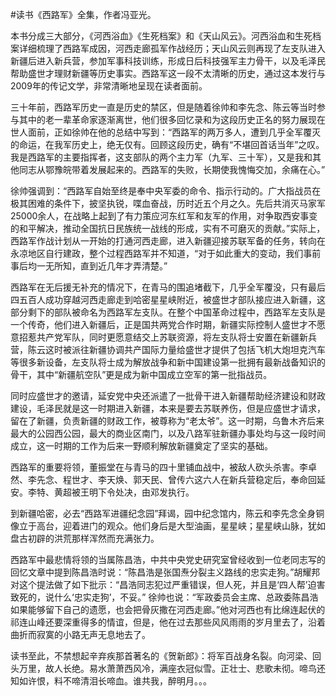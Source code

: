 #读书《西路军》全集，作者冯亚光。

本书分成三大部分，《河西浴血》《生死档案》和《天山风云》。河西浴血和生死档案详细梳理了西路军成因，河西走廊孤军作战经历；天山风云则再现了左支队进入新疆后进入新兵营，参加军事科技训练，形成日后科技强军主力骨干，以及毛泽民帮助盛世才理财新疆等历史事实。西路军这一段不太清晰的历史，通过这本发行与2009年的传记文学，非常清晰地呈现在读者面前。

三十年前，西路军历史一直是历史的禁区，但是随着徐帅和李先念、陈云等当时参与其中的老一辈革命家逐渐离世，他们很多回忆录和为这段历史正名的努力展现在世人面前，正如徐帅在他的总结中写到：“西路军的两万多人，遭到几乎全军覆灭的命运，在我军历史上，绝无仅有。回顾这段历史，确有“不堪回首话当年”之叹。我是西路军的主要指挥者，这支部队的两个主力军（九军、三十军），又是我和其他同志从鄂豫皖带着发展起来的。西路军的失败，长期使我愧悔交加，余痛在心。”

徐帅强调到：“西路军自始至终是奉中央军委的命令、指示行动的。广大指战员在极其困难的条件下，披坚执锐，喋血奋战，历时近五个月之久。先后共消灭马家军25000余人，在战略上起到了有力策应河东红军和友军的作用，对争取西安事变的和平解决，推动全国抗日民族统一战线的形成，实有不可磨灭的贡献。”实际上，西路军作战计划从一开始的打通河西走廊，进入新疆迎接苏联军备的任务，转向在永凉地区自行建政，整个过程西路军并不知道，“对于如此重大的变动，我们事前事后均一无所知，直到近几年才弄清楚。”

西路军在无后援无补充的情况下，在青马的围追堵截下，几乎全军覆没，只有最后四五百人成功穿越河西走廊走到哈密星星峡附近，被盛世才部队接应进入新疆，这部分剩下的部队被命名为西路军左支队。在整个中国革命过程中，西路军左支队是一个传奇，他们进入新疆后，正是国共两党合作时期，新疆实际控制人盛世才不愿意招惹共产党军队，同时更愿意结交上苏联资源，将左支队将士安置在新疆新兵营，陈云这时被派往新疆协调共产国际力量给盛世才提供了包括飞机大炮坦克汽车等很多新设备，左支队将士成为解放战争和新中国建设第一批拥有最新战备知识的骨干，其中“新疆航空队”更是成为新中国成立空军的第一批指战员。

同时应盛世才的邀请，延安党中央还派遣了一批骨干进入新疆帮助经济建设和财政建设，毛泽民就是这一时期进入新疆，本来是要去苏联养伤，但是应盛世才请求，留在了新疆，负责新疆的财政工作，被尊称为“老太爷”。这一时期，乌鲁木齐后来最大的公园西公园，最大的商业区南门，以及八路军驻新疆办事处均与这一段时间成立，这一时期的工作为后来一野顺利解放新疆奠定了坚实的基础。

西路军的重要将领，董振堂在与青马的四十里铺血战中，被敌人砍头杀害。李卓然、李先念、程世才、李天焕、郭天民、曾传六这六人在新兵营稳定后，奉命回延安。李特、黄超被王明下令处决，由邓发执行。

到新疆哈密，必去“西路军进疆纪念园”拜谒，园中纪念馆内，陈云和李先念全身铜像立于高台，迎着进门的观众。他们身后是大型油画，星星峡；星星峡山脉，犹如盘古初辟的洪荒那样浑然而充满张力。

西路军中最悲情将领的当属陈昌浩，中共中央党史研究室曾经收到一位老同志写的回忆文章中提到陈昌浩时说：“陈昌浩是张国焘分裂主义路线的忠实走狗。”胡耀邦对这个提法做了如下批示：“昌浩同志犯过严重错误，但人死，并且是‘四人帮’迫害致死的，说什么‘忠实走狗’，不妥。” 徐帅也说：“军政委员会主席、总政委陈昌浩如果能够留下自己的遗愿，也会把骨灰撒在河西走廊。”他对河西也有比绵连起伏的祁连山峰还要深重得多的情谊，但是，他在过去那些风风雨雨的岁月里去了，沿着曲折而寂寞的小路无声无息地去了。

读书至此，不禁想起辛弃疾那首著名的《贺新郎》：将军百战身名裂。向河梁、回头万里，故人长绝。易水萧萧西风冷，满座衣冠似雪。正壮士、悲歌未彻。啼鸟还知如许恨，料不啼清泪长啼血。谁共我，醉明月。。。

